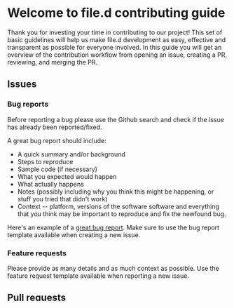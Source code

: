 # Welcome to file.d contributing guide
Thank you for investing your time in contributing to our project! This set of basic guidelines will help us make file.d development as easy, effective and transparent as possible for everyone involved.
In this guide you will get an overview of the contribution workflow from opening an issue, creating a PR, reviewing, and merging the PR.

## Issues
### Bug reports
Before reporting a bug please use the Github search and check if the issue has already been reported/fixed.

A great bug report should include: 
- A quick summary and/or background
- Steps to reproduce
- Sample code (if necessary)
- What you expected would happen
- What actually happens
- Notes (possibly including why you think this might be happening, or stuff you tried that didn't work)
- Context -- platform, versions of the software software and everything that you think may be important to reproduce and fix the newfound bug.

Here's an example of a [great bug report](http://www.openradar.me/11905408).
Make sure to use the bug report template available when creating a new issue.


### Feature requests
Please provide as many details and as much context as possible. Use the feature request template available when reporting a new issue.

## Pull requests
Every pull request description should include the number of the issue it's resolving. Usually this looks like "Closes #<>" text in the PR description.

Pull requests with new features, bug fixes and improvements are very helpful and should remain focused on one main thing and avoid containing unrelated commits.
Please stick to the coding conventions used throughout the project (indentation, accurate comments, etc.).

Adhering to the following process is the best way to get your work included in the project:
1. Fork the project, clone your fork, and configure the remotes.
```bash
git clone https://github.com/<your-username>/file.d.git
cd file.d
git remote add upstream git@github.com:ozontech/file.d.git
```
2. If you cloned a while ago, get the latest changes from upstream.
```bash
git checkout master
git pull upstream master
```
3. Create a new topic branch (off the master branch) to contain your feature, change, or fix.
  The branch name should have the following format <issue-no>-<short-topic-name>: the number of the issue that this branch solves, followed by a hyphen and a short name for the main feature you're developing.
  Awesome branch names: `80-contrib-guide`, `76-ban-metric`.
  Branch names that should be avoided: `no-gh-issue-number`, `80`, `very-long-feature-description-bla-bla-bla-bla`.
4. Commit your changes in logical chunks. Please adhere to these [git commit message guidelines](https://tbaggery.com/2008/04/19/a-note-about-git-commit-messages.html) or your code is unlikely be merged into the main project. Use Git's [interactive rebase](https://docs.github.com/en/get-started/using-git/about-git-rebase) feature to tidy up your commits before making them public.
5. Locally merge the upstream master into your topic branch
```bash
git pull [--rebase] upstream master
```
6. Push the branch to your fork
```bash
git push origin <topic-branch-name>
```
7. Open a pull request with a clear title and description.

## Code style

* Log in lower case without a dot in the end of a sentence
* Log params by pattern: `name=value`, e.g. `logger.Errorf("can't parse url=%s", url)`
* Code comments should be written with a small letter without a dot at the end
* Split imports into 2 groups: stdlib and other packages 

## Collaborating guidelines

The main rule for now is that every PR requires at least two approvals from the core file.d team members, unless it's a small fix (like a typo). Usually by approve we mean commment "LGTM" in the PR.

Note that this set of rules can (and should) be extended in the future.  
Feel free to discuss and propose improvements to this guidelines!

